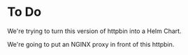 # To Do

We're trying to turn this version of httpbin into a Helm Chart.

We're going to put an NGINX proxy in front of this httpbin. 